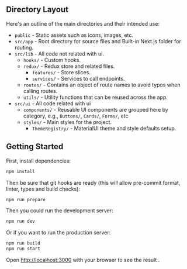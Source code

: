 ## Directory Layout

Here's an outline of the main directories and their intended use:

-   `public` - Static assets such as icons, images, etc.
-   `src/app` - Root directory for source files and Built-in Next.js folder for routing.
-   `src/lib` - All code not related with ui.
    -   `hooks/` - Custom hooks.
    -   `redux/` - Redux store and related files.
        -   `features/` - Store slices.
        -   `services/` - Services to call endpoints.
    -   `routes/` - Contains an object of route names to avoid typos when calling routes.
    -   `utils/` - Utility functions that can be reused across the app.
-   `src/ui` - All code related with ui
    -   `components/` - Reusable UI components are grouped here by category, e.g., `Buttons/`, `Cards/`, `Forms/`, etc
    -   `styles/` - Main styles for the project.
        -   `ThemeRegistry/` - MaterialUI theme and style defaults setup.

## Getting Started

First, install dependencies:

```bash
npm install
```

Then be sure that git hooks are ready (this will allow pre-commit format, linter, types and build checks):

```bash
npm run prepare
```

Then you could run the development server:

```bash
npm run dev
```

Or if you want to run the production server:

```bash
npm run build
npm run start
```

Open [http://localhost:3000](http://localhost:3000) with your browser to see the result .
